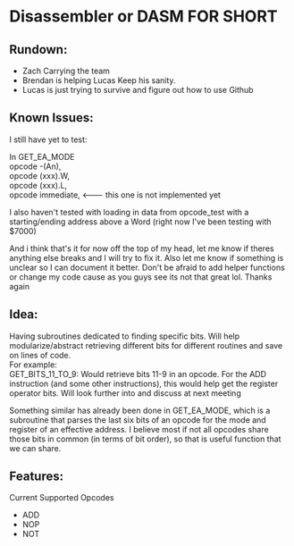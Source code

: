 # Disassembler or DASM FOR SHORT
## Rundown:
<p>
 <ul>
<li>Zach Carrying the team </li>
<li>Brendan is helping Lucas Keep his sanity. </li> 
<li>Lucas is just trying to survive and figure out how to use Github </li>
</ul>
</p>

## Known Issues: 
<p>
I still have yet to test: <br>

In GET_EA_MODE <br>
opcode      -(An), <ea>  
opcode        (xxx).W, <ea>   
opcode        (xxx).L, <ea>  
opcode        immediate, <ea>        <--- this one is not implemented yet   

I also haven't tested with loading in data from opcode_test with a starting/ending address  above a Word (right now I've been testing with $7000)  

And i think that's it for now off the top of my head, let me know if theres anything else breaks and I will try to fix it. Also let me know if something is unclear so I can document it better. Don't be afraid to add helper functions or change my code cause as you guys see its not that great lol. Thanks again <br>
</p>

## Idea:
Having subroutines dedicated to finding specific bits. Will help modularize/abstract retrieving different bits for different routines and save on lines of code.    
For example:  
GET_BITS_11_TO_9:
Would retrieve bits 11-9 in an opcode. For the ADD instruction (and some other instructions), this would help get the register operator bits. Will look further into and discuss at next meeting

Something similar has already been done in GET_EA_MODE, which is a subroutine that parses the last six bits of an opcode for the mode and register of an effective address. I believe most if not all opcodes share those bits in common (in terms of bit order), so that is useful function that we can share.

## Features:
<p>
Current Supported Opcodes 
<ul>
  <li> ADD </li>
  <li> NOP </li>
  <li> NOT </li>
</ul>
</p>
